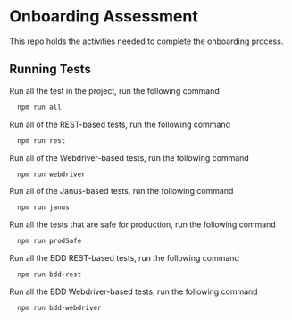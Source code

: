 
# Onboarding Assessment

This repo holds the activities needed to complete the onboarding process.


## Running Tests

Run all the test in the project, run the following command

```bash
  npm run all
```

Run all of the REST-based tests, run the following command

```bash
  npm run rest
```


Run all of the Webdriver-based tests, run the following command

```bash
  npm run webdriver
```

Run all of the Janus-based tests, run the following command

```bash
  npm run janus
```

Run all the tests that are safe for production, run the following command

```bash
  npm run prodSafe
```

Run all the BDD REST-based tests, run the following command

```bash
  npm run bdd-rest
```

Run all the BDD Webdriver-based tests, run the following command

```bash
  npm run bdd-webdriver
```